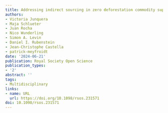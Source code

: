 ```yaml
---
title: Addressing indirect sourcing in zero deforestation commodity supply chains
authors:
- Victoria Junquera
- Maja Schlueter
- Juan Rocha
- Nico Wunderling
- Simon A. Levin
- Daniel I. Rubenstein
- Jean-Christophe Castella
- patrick-meyfroidt
date: '2024-06-21'
publication: Royal Society Open Science
publication_types:
- '2'
abstract: ''
tags:
- Multidisciplinary
links:
- name: URL
  url: https://doi.org/10.1098/rsos.231571
doi: 10.1098/rsos.231571
---
```

